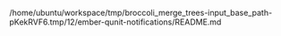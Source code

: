 /home/ubuntu/workspace/tmp/broccoli_merge_trees-input_base_path-pKekRVF6.tmp/12/ember-qunit-notifications/README.md